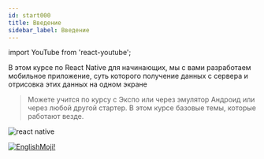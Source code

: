 ```yaml
---
id: start000
title: Введение
sidebar_label: Введение
---
```


import YouTube from 'react-youtube';

В этом курсе по React Native для начинающих, мы с вами разработаем мобильное приложение, суть которого получение данных с сервера и отрисовка этих данных на одном экране

<YouTube videoId='tz_pOxQFcdo' />

> Можете учится по курсу с Экспо или через эмулятор Андроид или через любой другой стартер. В этом курсе базовые темы, которые работают везде.

![react native](https://miro.medium.com/max/2000/1*eIYvYBkRv83m42yxn8Ljwg.gif)

[![EnglishMoji!](/img/logo/englishmoji.png)](https://link-to.app/xvh7Ush9kl)
